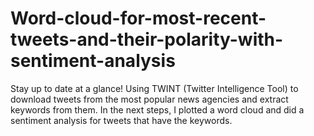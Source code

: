 # Word-cloud-for-most-recent-tweets-and-their-polarity-with-sentiment-analysis
Stay up to date at a glance!  Using TWINT (Twitter Intelligence Tool) to download tweets from the most popular news agencies and extract keywords from them. In the next steps, I plotted a word cloud and did a sentiment analysis for tweets that have the keywords.
